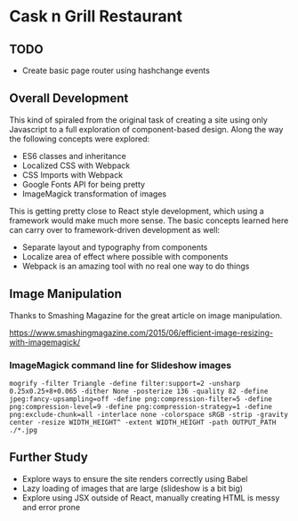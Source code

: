 # Cask n Grill Restaurant

## TODO
* Create basic page router using hashchange events

## Overall Development

This kind of spiraled from the original task of creating a site using only Javascript to a full exploration of component-based design.  Along the way the following concepts were explored:

* ES6 classes and inheritance
* Localized CSS with Webpack
* CSS Imports with Webpack
* Google Fonts API for being pretty
* ImageMagick transformation of images

This is getting pretty close to React style development, which using a framework would make much more sense.  The basic concepts learned here can carry over to framework-driven development as well:

* Separate layout and typography from components
* Localize area of effect where possible with components
* Webpack is an amazing tool with no real one way to do things


## Image Manipulation

Thanks to Smashing Magazine for the great article on image manipulation.

https://www.smashingmagazine.com/2015/06/efficient-image-resizing-with-imagemagick/

### ImageMagick command line for Slideshow images

```
mogrify -filter Triangle -define filter:support=2 -unsharp 0.25x0.25+8+0.065 -dither None -posterize 136 -quality 82 -define jpeg:fancy-upsampling=off -define png:compression-filter=5 -define png:compression-level=9 -define png:compression-strategy=1 -define png:exclude-chunk=all -interlace none -colorspace sRGB -strip -gravity center -resize WIDTH_HEIGHT^ -extent WIDTH_HEIGHT -path OUTPUT_PATH ./*.jpg
```

## Further Study

* Explore ways to ensure the site renders correctly using Babel
* Lazy loading of images that are large (slideshow is a bit big)
* Explore using JSX outside of React, manually creating HTML is messy and error prone
